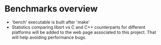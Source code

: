 Benchmarks overview
===

* 'bench' executable is built after 'make'
* Statistics comparing libsrt vs C and C++ counterparts for different platforms will be added to the web page associated to this project. That will help avoiding performance bugs.

